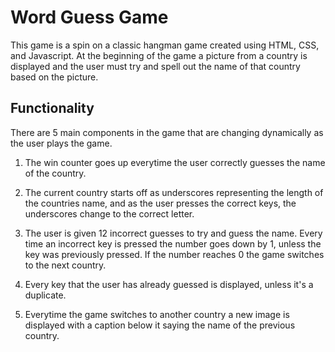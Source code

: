 # Word Guess Game

This game is a spin on a classic hangman game created using HTML, CSS, and Javascript. At the beginning of the game a picture from a country is displayed and the user must try and spell out the name of that country based on the picture. 

## Functionality

There are 5 main components in the game that are changing dynamically as the user plays the game. 

1. The win counter goes up everytime the user correctly guesses the name of the country. 

2. The current country starts off as underscores representing the length of the countries name, and as the user presses the correct keys, the underscores change to the correct letter. 

3. The user is given 12 incorrect guesses to try and guess the name. Every time an incorrect key is pressed the number goes down by 1, unless the key was previously pressed. If the number reaches 0 the game switches to the next country.

4. Every key that the user has already guessed is displayed, unless it's a duplicate.

5. Everytime the game switches to another country a new image is displayed with a caption below it saying the name of the previous country.


